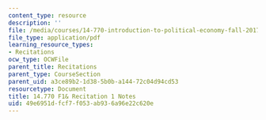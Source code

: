 ```yaml
---
content_type: resource
description: ''
file: /media/courses/14-770-introduction-to-political-economy-fall-2017/49e6951dfcf7f053ab936a96e22c620e_MIT14_770F17_rec1.pdf
file_type: application/pdf
learning_resource_types:
- Recitations
ocw_type: OCWFile
parent_title: Recitations
parent_type: CourseSection
parent_uid: a3ce89b2-1d38-5b0b-a144-72c04d94cd53
resourcetype: Document
title: 14.770 F1& Recitation 1 Notes
uid: 49e6951d-fcf7-f053-ab93-6a96e22c620e
---
```


